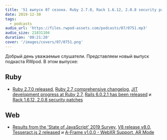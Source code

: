 ```yaml
---
title: '51 выпуск 07 сезона. Ruby 2.7.0, Rack 1.6.12, 2.0.8 security patches, State of JavaScript, V8 release v8.0 и прочее'
date: 2019-12-30
tags:
  - podcasts
audio_url: 'https://files.rwpod-assets.com/podcasts/07/0751.mp3'
audio_size: 21831104
duration: '00:21:20'
cover: '/images/covers/07/0751.png'
---
```


Добрый день уважаемые слушатели. Представляем новый выпуск подкаста RWpod. В этом выпуске:

## Ruby

- [Ruby 2.7.0 released](https://www.ruby-lang.org/en/news/2019/12/25/ruby-2-7-0-released/), [Ruby 2.7 comprehensive changelog](https://rubyreferences.github.io/rubychanges/2.7.html), [JIT development progress at Ruby 2.7](https://medium.com/@k0kubun/jit-development-progress-at-ruby-2-7-d6dd62a8c76a?), [Rails 6.0.2.1 has been released](https://weblog.rubyonrails.org/2019/12/18/Rails-6-0-2-1-has-been-released/) и [Rack 1.6.12, 2.0.8 security patches](https://github.com/rack/rack/security/advisories/GHSA-hrqr-hxpp-chr3)

## Web

- [Results from the 'State of JavaScript' 2019 Survey](https://2019.stateofjs.com/), [V8 release v8.0](https://v8.dev/blog/v8-release-80), [Tesseract.js 2 released](https://tesseract.projectnaptha.com/) и [A-Frame v1.0.0 - WebXR Support, AR Mode](https://aframe.io/blog/aframe-v1.0.0/)
